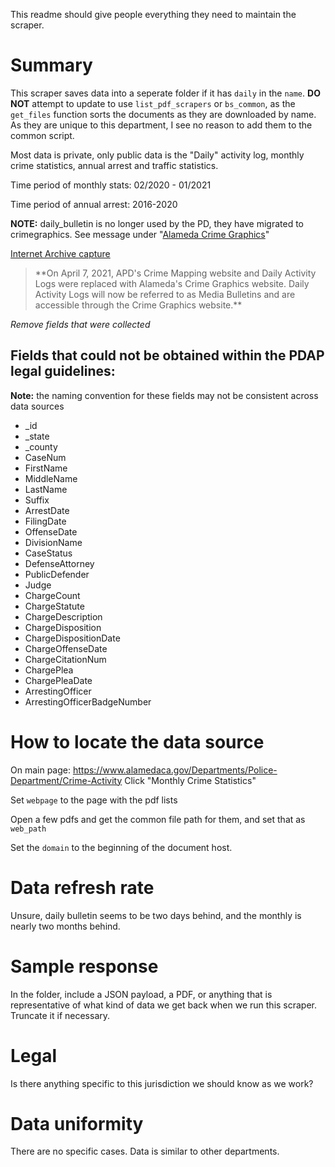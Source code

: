 This readme should give people everything they need to maintain the scraper.

# Summary
This scraper saves data into a seperate folder if it has `daily` in the `name`. **DO NOT** attempt to update to use `list_pdf_scrapers` or `bs_common`, as the `get_files` function sorts the documents as they are downloaded by name. As they are unique to this department, I see no reason to add them to the common script.

Most data is private, only public data is the "Daily" activity log, monthly crime statistics, annual arrest and traffic statistics.

Time period of monthly stats: 02/2020 - 01/2021

Time period of annual arrest: 2016-2020

**NOTE:** daily_bulletin is no longer used by the PD, they have migrated to crimegraphics. See message under "[Alameda Crime Graphics](https://www.alamedaca.gov/Departments/Police-Department/Crime-Activity)"

[Internet Archive capture](https://web.archive.org/web/20210505124522/https://www.alamedaca.gov/Departments/Police-Department/Crime-Activity)

> \*\*On April 7, 2021, APD's Crime Mapping website and Daily Activity Logs were replaced with Alameda's Crime Graphics website. Daily Activity Logs will now be referred to as Media Bulletins and are accessible through the Crime Graphics website.**

_Remove fields that were collected_
## Fields that could not be obtained within the PDAP legal guidelines:
**Note:** the naming convention for these fields may not be consistent across data sources
* _id
* _state
* _county
* CaseNum
* FirstName
* MiddleName
* LastName
* Suffix
* ArrestDate
* FilingDate
* OffenseDate
* DivisionName
* CaseStatus
* DefenseAttorney
* PublicDefender
* Judge
* ChargeCount
* ChargeStatute
* ChargeDescription
* ChargeDisposition
* ChargeDispositionDate
* ChargeOffenseDate
* ChargeCitationNum
* ChargePlea
* ChargePleaDate
* ArrestingOfficer
* ArrestingOfficerBadgeNumber

# How to locate the data source
On main page: https://www.alamedaca.gov/Departments/Police-Department/Crime-Activity
Click "Monthly Crime Statistics"

Set `webpage` to the page with the pdf lists


Open a few pdfs and get the common file path for them, and set that as `web_path`


Set the `domain` to the beginning of the document host.


# Data refresh rate
Unsure, daily bulletin seems to be two days behind, and the monthly is nearly two months behind.

# Sample response
In the folder, include a JSON payload, a PDF, or anything that is representative of what kind of data we get back when we run this scraper. Truncate it if necessary.

# Legal
Is there anything specific to this jurisdiction we should know as we work?

# Data uniformity
There are no specific cases. Data is similar to other departments.
